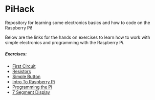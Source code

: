 # PiHack

Repository for learning some electronics basics and how to code on the Raspberry Pi!


Below are the links for the hands on exercises to learn how to work with simple electronics and programming with the Raspberry Pi.

##### Exercises:

- [First Circuit](./first_circuit)
- [Resistors](./resistor)
- [Simple Button](./simple_button)
- [Intro To Raspberry Pi](./pi_power)
- [Programming the Pi](./pi_led)
- [7 Segment Display](./seven)
